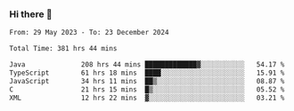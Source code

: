 ### Hi there 👋

<!--START_SECTION:waka-->

```txt
From: 29 May 2023 - To: 23 December 2024

Total Time: 381 hrs 44 mins

Java              208 hrs 44 mins █████████████▓░░░░░░░░░░░   54.17 %
TypeScript        61 hrs 18 mins  ████░░░░░░░░░░░░░░░░░░░░░   15.91 %
JavaScript        34 hrs 11 mins  ██▒░░░░░░░░░░░░░░░░░░░░░░   08.87 %
C                 21 hrs 15 mins  █▒░░░░░░░░░░░░░░░░░░░░░░░   05.52 %
XML               12 hrs 22 mins  ▓░░░░░░░░░░░░░░░░░░░░░░░░   03.21 %
```

<!--END_SECTION:waka-->
<!--
**the-beef-calculator/the-beef-calculator** is a ✨ _special_ ✨ repository because its `README.md` (this file) appears on your GitHub profile.

Here are some ideas to get you started:

- 🔭 I’m currently working on ...
- 🌱 I’m currently learning ...
- 👯 I’m looking to collaborate on ...
- 🤔 I’m looking for help with ...
- 💬 Ask me about ...
- 📫 How to reach me: ...
- 😄 Pronouns: ...
- ⚡ Fun fact: ...
-->
